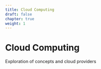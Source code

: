 ```yaml
---
title: Cloud Computing
draft: false
chapter: true
weight: 1
---
```


# Cloud Computing

Exploration of concepts and cloud providers
